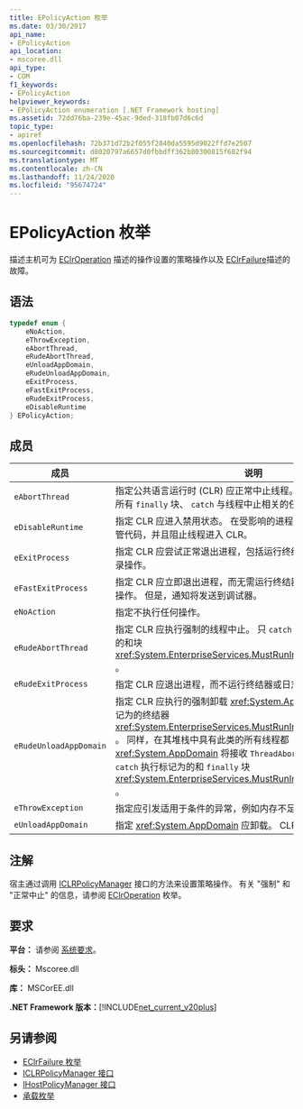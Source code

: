 ```yaml
---
title: EPolicyAction 枚举
ms.date: 03/30/2017
api_name:
- EPolicyAction
api_location:
- mscoree.dll
api_type:
- COM
f1_keywords:
- EPolicyAction
helpviewer_keywords:
- EPolicyAction enumeration [.NET Framework hosting]
ms.assetid: 72dd76ba-239e-45ac-9ded-318fb07d6c6d
topic_type:
- apiref
ms.openlocfilehash: 72b371d72b2f055f2840da5595d9022ffd7e2507
ms.sourcegitcommit: d8020797a6657d0fbbdff362b80300815f682f94
ms.translationtype: MT
ms.contentlocale: zh-CN
ms.lasthandoff: 11/24/2020
ms.locfileid: "95674724"
---
```

# <a name="epolicyaction-enumeration"></a>EPolicyAction 枚举

描述主机可为 [EClrOperation](eclroperation-enumeration.md) 描述的操作设置的策略操作以及 [EClrFailure](eclrfailure-enumeration.md)描述的故障。  
  
## <a name="syntax"></a>语法  
  
```cpp  
typedef enum {  
    eNoAction,  
    eThrowException,  
    eAbortThread,  
    eRudeAbortThread,  
    eUnloadAppDomain,  
    eRudeUnloadAppDomain,  
    eExitProcess,  
    eFastExitProcess,  
    eRudeExitProcess,  
    eDisableRuntime  
} EPolicyAction;  
```  
  
## <a name="members"></a>成员  
  
|成员|说明|  
|------------|-----------------|  
|`eAbortThread`|指定公共语言运行时 (CLR) 应正常中止线程。 正常中止包括尝试运行所有 `finally` 块、 `catch` 与线程中止相关的任何块和终结器。|  
|`eDisableRuntime`|指定 CLR 应进入禁用状态。 在受影响的进程中，不能再执行其他托管代码，并且阻止线程进入 CLR。|  
|`eExitProcess`|指定 CLR 应尝试正常退出进程，包括运行终结器并执行清理和日志记录操作。|  
|`eFastExitProcess`|指定 CLR 应立即退出进程，而无需运行终结器或执行清理和日志记录操作。 但是，通知将发送到调试器。|  
|`eNoAction`|指定不执行任何操作。|  
|`eRudeAbortThread`|指定 CLR 应执行强制的线程中止。 只 `catch` `finally` 会执行标记为的和块 <xref:System.EnterpriseServices.MustRunInClientContextAttribute> 。|  
|`eRudeExitProcess`|指定 CLR 应退出进程，而不运行终结器或日志记录操作。|  
|`eRudeUnloadAppDomain`|指定 CLR 应执行的强制卸载 <xref:System.AppDomain> 。 仅执行标记为的终结器 <xref:System.EnterpriseServices.MustRunInClientContextAttribute> 。 同样，在其堆栈中具有此类的所有线程都 <xref:System.AppDomain> 将接收 `ThreadAbortException` ，但仅 `catch` 执行标记为的和 `finally` 块 <xref:System.EnterpriseServices.MustRunInClientContextAttribute> 。|  
|`eThrowException`|指定应引发适用于条件的异常，例如内存不足、缓冲区溢出，等等。|  
|`eUnloadAppDomain`|指定 <xref:System.AppDomain> 应卸载。 CLR 尝试运行终结器。|  
  
## <a name="remarks"></a>注解  

 宿主通过调用 [ICLRPolicyManager](iclrpolicymanager-interface.md) 接口的方法来设置策略操作。 有关 "强制" 和 "正常中止" 的信息，请参阅 [EClrOperation](eclroperation-enumeration.md) 枚举。  
  
## <a name="requirements"></a>要求  

 **平台：** 请参阅 [系统要求](../../get-started/system-requirements.md)。  
  
 **标头：** Mscoree.dll  
  
 **库：** MSCorEE.dll  
  
 **.NET Framework 版本：**[!INCLUDE[net_current_v20plus](../../../../includes/net-current-v20plus-md.md)]  
  
## <a name="see-also"></a>另请参阅

- [EClrFailure 枚举](eclrfailure-enumeration.md)
- [ICLRPolicyManager 接口](iclrpolicymanager-interface.md)
- [IHostPolicyManager 接口](ihostpolicymanager-interface.md)
- [承载枚举](hosting-enumerations.md)
